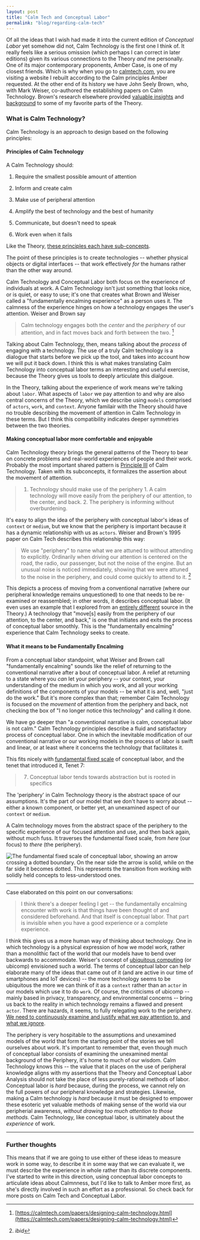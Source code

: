 ```yaml
---
layout: post
title: "Calm Tech and Conceptual Labor"
permalink: "blog/regarding-calm-tech"
---
```


Of all the ideas that I wish had made it into the current edition of *Conceptual Labor* yet somehow did not, Calm Technology is the first one I think of. It really feels like a serious omission (which perhaps I can correct in later editions) given its various connections to the Theory *and* me personally. One of its major contemporary proponents, Amber Case, is one of my closest friends. Which is why when you go to [calmtech.com](https://calmtech.com), you are visiting a website I rebuilt according to the Calm principles Amber requested. At the other end of its history we have John Seely Brown, who, with Mark Weiser, co-authored the establishing papers on Calm Technology. Brown's research elsewhere provided [valuable insights](https://conceptuallabor.com//expanded-theory#fnref:fn52) and [background](https://conceptuallabor.com//expanded-theory#fnref:fn27) to some of my favorite parts of the Theory. 


### What is Calm Technology?

Calm Technology is an approach to design based on the following principles:

#### Principles of Calm Technology

A Calm Technology should:

1.  Require the smallest possible amount of attention

2.  Inform and create calm

3.  Make use of peripheral attention

4.  Amplify the best of technology and the best of humanity

5.  Communicate, but doesn't need to speak

6.  Work even when it fails
 <!--more-->

Like the Theory, [these principles each have sub-concepts](https://calmtech.com/index.html).

The point of these principles is to create technologies -- whether physical objects or digital interfaces -- that work effectively *for* the humans rather than the other way around.

Calm Technology and Conceptual Labor both focus on the experience of individuals at work. A Calm Technology isn't just something that looks nice, or is quiet, or easy to use; it's one that creates what Brown and Weiser called a "fundamentally encalming experience" as a person uses it. The calmness of the experience hinges on how a technology engages the user's attention. Weiser and Brown say

> Calm technology engages both the _center_ and the _periphery_ of our attention, and in fact moves back and forth between the two. [^fn1]

Talking about Calm Technology, then, means talking about the *process* of engaging with a technology. The use of a truly Calm technology is a dialogue that starts before we pick up the tool, and takes into account how we will put it back down. I think this is what makes translating Calm Technology into conceptual labor terms an interesting and useful exercise, because the Theory gives us tools to deeply articulate this dialgoue.

In the Theory, talking about the experience of work means we're talking about  `labor`.  What aspects of `labor` we pay attention to and why are also central concerns of the Theory, which we describe using `models`  comprised of `actors`, `work`, and `context`. Anyone familair with the Theory should have no trouble describing the movement of attention in Calm Technology in these terms. But I think this compatibility indicates deeper symmetries between the two theories.

#### Making conceptual labor more comfortable and enjoyable

Calm Technology theory brings the general patterns of the Theory to bear on concrete problems and real-world experiences of people and their work. Probably the most important shared pattern is [Principle III](https://en.wikipedia.org/wiki/Calm_technology#Principles) of Calm Technology. Taken with its subconcepts, it formalizes the assertion about the movement of attention.

> 1.  Technology should make use of the periphery
    1.  A calm technology will move easily from the periphery of our attention, to the center, and back.
    2.  The periphery is informing without overburdening.

It's easy to align the idea of the periphery with conceptual labor's ideas of  `context` or `medium`, but we know that the periphery is important because it has a dynamic relationship with us as `actors`. Weiser and Brown's 1995 paper on Calm Tech describes this relationship this way:

> We use "periphery" to name what we are attuned to without attending to explicitly. Ordinarily when driving our attention is centered on the road, the radio, our passenger, but not the noise of the engine. But an unusual noise is noticed immediately, showing that we were attuned to the noise in the periphery, and could come quickly to attend to it. [^fn2]


This depicts a process of moving from a conventional narrative (where our peripheral knowledge remains unquestioned) to one that needs to be re-examined or reassembled; in other words, it describes conceptual labor. (It even uses an example that I explored from an [entirely different](https://conceptuallabor.com/expanded-theory#case-study-unnecessary-work) source in the Theory.) A technology that  "move[s] easily from the periphery of our attention, to the center, and back," is one that initiates and exits the process of conceptual labor smoothly. This is the "fundamentally encalming" experience that Calm Technology seeks to create.

#### What it means to be Fundamentally Encalming

From a conceptual labor standpoint, what Weiser and Brown call "fundamentally encalming" sounds like the relief of returning to the conventional narrative after a bout of conceptual labor. A relief at returning to a state where you *can* let your periphery -- your context, your understanding of the medium in which you work, and all your working definitions of the components of your models -- be what it is and, well, "just do the work." But it's more complex than that; remember Calm Technology is focused on the *movement* of attention from the periphery and back, not checking the box of "I no longer notice this technology" and calling it done.

We have go deeper than "a conventional narrative is calm, conceptual labor is not calm." Calm Technology principles describe a fluid and satisfactory process of conceptual labor. One in which the inevitable modification of our conventional narrative or our working models in the process of labor is swift and linear, or at least where it concerns the technology that facilitates it.

This fits nicely with [fundamental fixed scale](https://conceptuallabor.com/expanded-theory#mental-models-of-work-share-methods-of-abstraction-and-can-be-measured-on-a-fixed-scale) of conceptual labor, and the tenet that introduced it, Tenet 7:

> 7.  Conceptual labor tends towards abstraction but is rooted in specifics

The 'periphery' in Calm Technology theory is the abstract space of our assumptions. It's the part of our model that we don't have to worry about -- either a known component, or better yet, an unexamined aspect of our `context` or `medium`. 

A Calm technology moves from the abstract space of the periphery to the specific experience of our focused attention and use, and then back again, without much fuss. It traverses the fundamental fixed scale, from *here* (our focus) to *there* (the periphery). 


![The fundamental fixed scale of conceptual labor, showing an arrow crossing a dotted boundary. On the near side the arrow is solid, while on the far side it becomes dotted. This represents the transition from working with solidly held concepts to less-understood ones.](https://conceptuallabor.com/images/fig4.png)


---

Case elaborated on this point on our conversations:

> I think there's a deeper feeling I get -- the fundamentally encalming encounter with work is that things have been thought of and considered beforehand. And that itself is conceptual labor. That part is invisible when you have a good experience or a complete experience.


I think this gives us a more human way of thinking about technology. One in which technology is a physical expression of how we model work, rather than a monolithic fact of the world that our models have to bend over backwards to accommodate. Weiser's concept of [ubiquitous computing](https://en.wikipedia.org/wiki/Ubiquitous_computing) (or ubicomp) envisioned such a world. The terms of conceptual labor can help elaborate many of the ideas that came out of it (and are active in our time of smartphones and IoT devices) -- the more technology seems to be ubiquitous the more we can think of it as a `context` rather than an `actor` in our models which use it to do `work`. Of course, the criticisms of ubicomp -- mainly based in privacy, transparency, and environmental concerns -- bring us back to the reality in which technology remains a flawed and present `actor`. There are hazards, it seems, to fully relegating work to the periphery. [We need to continuously examine and justify what we pay attention to, and what we ignore](https://conceptuallabor.com//expanded-theory#tenets-5--6-competing-narratives).

The periphery is very hospitable to the assumptions and unexamined models of the world that form the starting point of the stories we tell ourselves about work. It's important to remember that, even though much of conceptual labor consists of examining the unexamined mental background of the Periphery, it's home to much of our wisdom. Calm Technology knows this -- the value that it places on the use of peripheral knowledge aligns with my assertions that the Theory and Conceptual Labor Analysis should not take the place of less purely-rational methods of labor. Conceptual labor is *hard* because, during the process, we cannot rely on the full powers of our peripheral knowledge and strategies. Likewise, making a Calm technology is *hard* because it must be designed to empower these esoteric yet valuable methods of making sense of the world via our peripherial awareness, *without drawing too much attention to those methods.* Calm Technology, like conceptual labor, is ultimately about the *experience* of work.


---

### Further thoughts

This means that if we are going to use either of these ideas to measure work in some way, to describe it in some way that we can evaluate it, we must describe the experience in whole rather than its discrete components. I've started to write in this direction, using conceptual labor concepts to articulate ideas about Calmnness, but I'd like to talk to Amber more first, as she's directly involved in such an effort as a professional. So check back for more posts on Calm Tech and Conceptual Labor.

[^fn1]: [https://calmtech.com/papers/designing-calm-technology.html](https://calmtech.com/papers/designing-calm-technology.html)
[^fn2]: _ibid_
